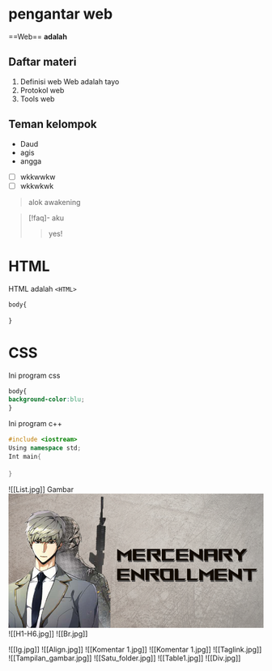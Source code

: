 # pengantar web
==Web== **adalah**
## Daftar materi
1. Definisi web
	Web adalah tayo
2. Protokol web
3. Tools web
## Teman kelompok
- Daud
- agis
- angga
- [ ] wkkwwkw
- [ ] wkkwkwk
> alok awakening


> [!faq]- aku
>> yes! 




# HTML
HTML adalah `<HTML>`


```
body{

}
```

# CSS
Ini program css
```css
body{
background-color:blu;
}
```
Ini program c++
```c++
#include <iostream>
Using namespace std;
Int main{

}

```
![[List.jpg]]
Gambar 
![hi|300x500](aset/hi.png)
![[H1-H6.jpg]]
![[Br.jpg]]

![[Ig.jpg]]
![[Align.jpg]]
![[Komentar 1.jpg]]
![[Komentar 1.jpg]]
![[Taglink.jpg]]
![[Tampilan_gambar.jpg]]
![[Satu_folder.jpg]]
![[Table1.jpg]]
![[Div.jpg]]